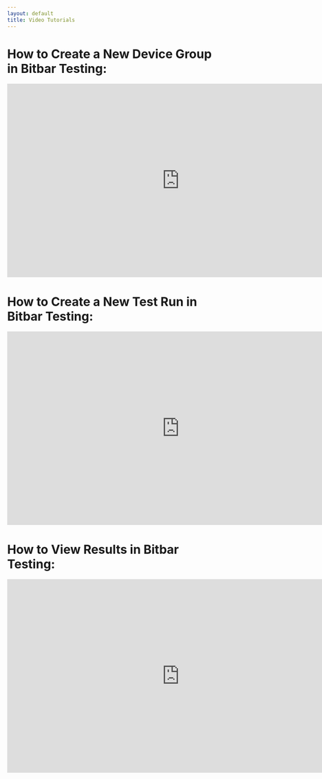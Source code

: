 ```yaml
---
layout: default
title: Video Tutorials
---
```


# How to Create a New Device Group in Bitbar Testing:

<iframe width="800" height="450" src="https://www.youtube.com/embed/7842bodislg" frameborder="0" allowfullscreen></iframe>

# How to Create a New Test Run in Bitbar Testing:

<iframe width="800" height="450" src="https://www.youtube.com/embed/wb_m-WWKJNk" frameborder="0" allowfullscreen></iframe>

# How to View Results in Bitbar Testing:

<iframe width="800" height="450" src="https://www.youtube.com/embed/wEuBjeHrTvU" frameborder="0" allowfullscreen></iframe>
